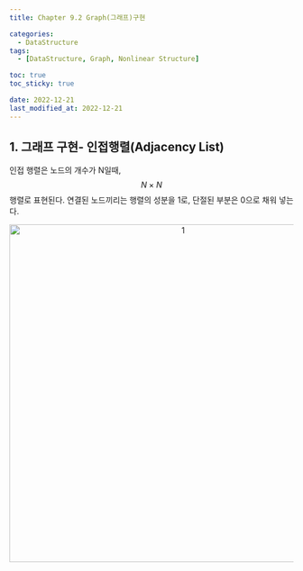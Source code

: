 ```yaml
---
title: Chapter 9.2 Graph(그래프)구현

categories: 
  - DataStructure
tags:
  - [DataStructure, Graph, Nonlinear Structure]

toc: true
toc_sticky: true

date: 2022-12-21
last_modified_at: 2022-12-21
---
```


## 1. 그래프 구현- 인접행렬(Adjacency List)
인접 행렬은 노드의 개수가 N일때, $$N \times N$$ 행렬로 표현된다. 연결된 노드끼리는 행렬의 성분을 1로, 단절된 부분은 0으로 채워 넣는다.


<p align="center">
<img width="600" alt="1" src="https://user-images.githubusercontent.com/111734605/208972903-04fb3e40-d5c1-49f1-8b94-97a5b1bedf3b.png">
</p>
